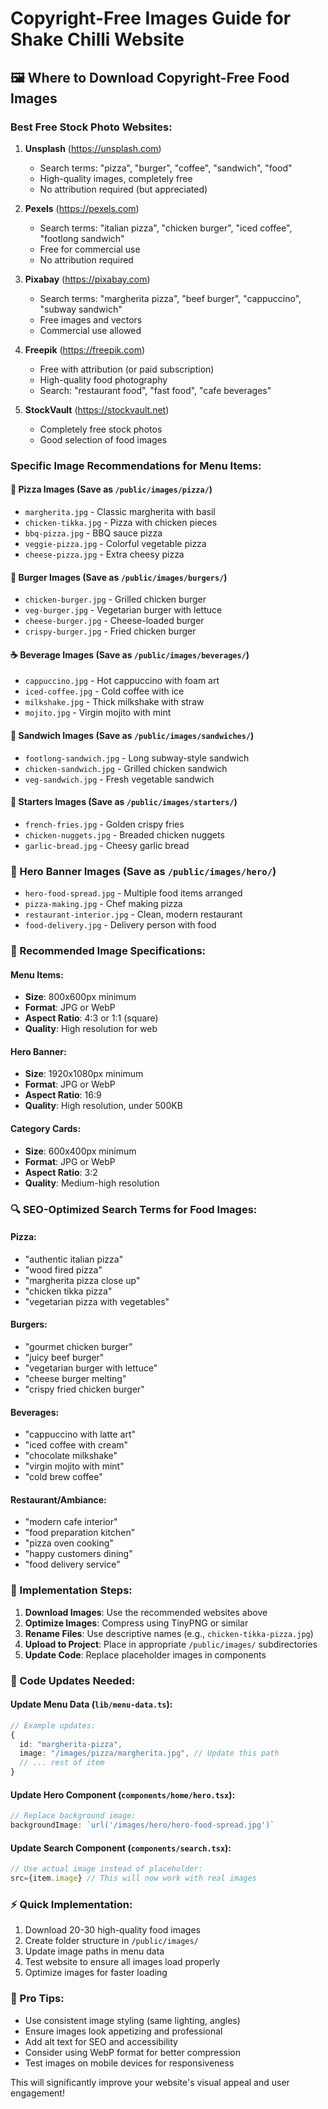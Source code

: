 # Copyright-Free Images Guide for Shake Chilli Website

## 🖼️ **Where to Download Copyright-Free Food Images**

### **Best Free Stock Photo Websites:**

1. **Unsplash** (https://unsplash.com)
   - Search terms: "pizza", "burger", "coffee", "sandwich", "food"
   - High-quality images, completely free
   - No attribution required (but appreciated)

2. **Pexels** (https://pexels.com)
   - Search terms: "italian pizza", "chicken burger", "iced coffee", "footlong sandwich"
   - Free for commercial use
   - No attribution required

3. **Pixabay** (https://pixabay.com)
   - Search terms: "margherita pizza", "beef burger", "cappuccino", "subway sandwich"
   - Free images and vectors
   - Commercial use allowed

4. **Freepik** (https://freepik.com)
   - Free with attribution (or paid subscription)
   - High-quality food photography
   - Search: "restaurant food", "fast food", "cafe beverages"

5. **StockVault** (https://stockvault.net)
   - Completely free stock photos
   - Good selection of food images

### **Specific Image Recommendations for Menu Items:**

#### **🍕 Pizza Images** (Save as `/public/images/pizza/`)
- `margherita.jpg` - Classic margherita with basil
- `chicken-tikka.jpg` - Pizza with chicken pieces
- `bbq-pizza.jpg` - BBQ sauce pizza
- `veggie-pizza.jpg` - Colorful vegetable pizza
- `cheese-pizza.jpg` - Extra cheesy pizza

#### **🍔 Burger Images** (Save as `/public/images/burgers/`)
- `chicken-burger.jpg` - Grilled chicken burger
- `veg-burger.jpg` - Vegetarian burger with lettuce
- `cheese-burger.jpg` - Cheese-loaded burger
- `crispy-burger.jpg` - Fried chicken burger

#### **☕ Beverage Images** (Save as `/public/images/beverages/`)
- `cappuccino.jpg` - Hot cappuccino with foam art
- `iced-coffee.jpg` - Cold coffee with ice
- `milkshake.jpg` - Thick milkshake with straw
- `mojito.jpg` - Virgin mojito with mint

#### **🥪 Sandwich Images** (Save as `/public/images/sandwiches/`)
- `footlong-sandwich.jpg` - Long subway-style sandwich
- `chicken-sandwich.jpg` - Grilled chicken sandwich
- `veg-sandwich.jpg` - Fresh vegetable sandwich

#### **🍟 Starters Images** (Save as `/public/images/starters/`)
- `french-fries.jpg` - Golden crispy fries
- `chicken-nuggets.jpg` - Breaded chicken nuggets
- `garlic-bread.jpg` - Cheesy garlic bread

### **🎨 Hero Banner Images** (Save as `/public/images/hero/`)
- `hero-food-spread.jpg` - Multiple food items arranged
- `pizza-making.jpg` - Chef making pizza
- `restaurant-interior.jpg` - Clean, modern restaurant
- `food-delivery.jpg` - Delivery person with food

### **📐 Recommended Image Specifications:**

#### **Menu Items:**
- **Size**: 800x600px minimum
- **Format**: JPG or WebP
- **Aspect Ratio**: 4:3 or 1:1 (square)
- **Quality**: High resolution for web

#### **Hero Banner:**
- **Size**: 1920x1080px minimum
- **Format**: JPG or WebP
- **Aspect Ratio**: 16:9
- **Quality**: High resolution, under 500KB

#### **Category Cards:**
- **Size**: 600x400px minimum
- **Format**: JPG or WebP
- **Aspect Ratio**: 3:2
- **Quality**: Medium-high resolution

### **🔍 SEO-Optimized Search Terms for Food Images:**

#### **Pizza:**
- "authentic italian pizza"
- "wood fired pizza"
- "margherita pizza close up"
- "chicken tikka pizza"
- "vegetarian pizza with vegetables"

#### **Burgers:**
- "gourmet chicken burger"
- "juicy beef burger"
- "vegetarian burger with lettuce"
- "cheese burger melting"
- "crispy fried chicken burger"

#### **Beverages:**
- "cappuccino with latte art"
- "iced coffee with cream"
- "chocolate milkshake"
- "virgin mojito with mint"
- "cold brew coffee"

#### **Restaurant/Ambiance:**
- "modern cafe interior"
- "food preparation kitchen"
- "pizza oven cooking"
- "happy customers dining"
- "food delivery service"

### **📝 Implementation Steps:**

1. **Download Images**: Use the recommended websites above
2. **Optimize Images**: Compress using TinyPNG or similar
3. **Rename Files**: Use descriptive names (e.g., `chicken-tikka-pizza.jpg`)
4. **Upload to Project**: Place in appropriate `/public/images/` subdirectories
5. **Update Code**: Replace placeholder images in components

### **🔧 Code Updates Needed:**

#### **Update Menu Data** (`lib/menu-data.ts`):
```typescript
// Example updates:
{
  id: "margherita-pizza",
  image: "/images/pizza/margherita.jpg", // Update this path
  // ... rest of item
}
```

#### **Update Hero Component** (`components/home/hero.tsx`):
```typescript
// Replace background image:
backgroundImage: `url('/images/hero/hero-food-spread.jpg')`
```

#### **Update Search Component** (`components/search.tsx`):
```typescript
// Use actual image instead of placeholder:
src={item.image} // This will now work with real images
```

### **⚡ Quick Implementation:**

1. Download 20-30 high-quality food images
2. Create folder structure in `/public/images/`
3. Update image paths in menu data
4. Test website to ensure all images load properly
5. Optimize images for faster loading

### **🚀 Pro Tips:**

- Use consistent image styling (same lighting, angles)
- Ensure images look appetizing and professional
- Add alt text for SEO and accessibility
- Consider using WebP format for better compression
- Test images on mobile devices for responsiveness

This will significantly improve your website's visual appeal and user engagement!